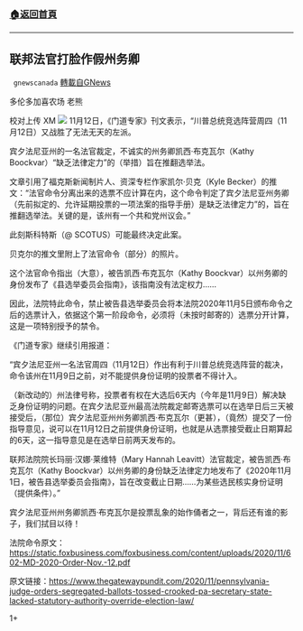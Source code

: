 ###  [:house:返回首頁](https://github.com/ourhimalayas/txt)
---

## 联邦法官打脸作假州务卿
` gnewscanada` [轉載自GNews](https://gnews.org/zh-hans/554551/)

多伦多加喜农场 老熊

校对上传 XM
![]()![](https://gnews-media-offload.s3.amazonaws.com/wp-content/uploads/2020/11/13061602/%E5%9B%BE%E7%89%875-6.jpg)
11月12日，《门道专家》刊文表示，“川普总统竞选阵营周四（11月12日）又战胜了无法无天的左派。

宾夕法尼亚州的一名法官裁定，不诚实的州务卿凯西·布克瓦尔（Kathy Boockvar）“缺乏法律定力”的（举措）旨在推翻选举法。

文章引用了福克斯新闻制片人、资深专栏作家凯尔·贝克（Kyle Becker）的推文：“法官命令分离出来的选票不应计算在内，这个命令判定了宾夕法尼亚州务卿（先前拟定的、允许延期投票的一项法案的指导手册）是缺乏法律定力”的，旨在推翻选举法。关键的是，该州有一个共和党州议会。”

此刻斯科特斯（@ SCOTUS）可能最终决定此案。

贝克尔的推文里附上了法官命令（部分）的照片。

这个法官命令指出（大意），被告凯西·布克瓦尔（Kathy Boockvar）以州务卿的身份发布了《县选举委员会指南》，该指南没有法定权力……

因此，法院特此命令，禁止被告县选举委员会将本法院2020年11月5日颁布命令之后的选票计入，依据这个第一阶段命令，必须将（未按时邮寄的）选票分开计算，这是一项特别授予的禁令。

《门道专家》继续引用报道：

“宾夕法尼亚州一名法官周四（11月12日）作出有利于川普总统竞选阵营的裁决，命令该州在11月9日之前，对不能提供身份证明的投票者不得计入。

（新改动的）州法律号称，投票者有权在大选后6天内（今年是11月9日）解决缺乏身份证明的问题。在宾夕法尼亚州最高法院裁定邮寄选票可以在选举日后三天被接受后，（那位）宾夕法尼亚州州务卿凯西·布克瓦尔（更甚），（竟然）提交了一份指导意见，说可以在11月12日之前提供身份证明，也就是从选票接受截止日期算起的6天，这一指导意见是在选举日前两天发布的。

联邦法院院长玛丽·汉娜·莱维特（Mary Hannah Leavitt）法官裁定，被告凯西·布克瓦尔（Kathy Boockvar）以州务卿的身份缺乏法律定力地发布了《2020年11月1日，被告县选举委员会指南》，旨在改变截止日期……为某些选民核实身份证明（提供条件）。”

宾夕法尼亚州州务卿凯西·布克瓦尔是投票乱象的始作俑者之一，背后还有谁的影子，我们拭目以待！

法院命令原文：https://static.foxbusiness.com/foxbusiness.com/content/uploads/2020/11/602-MD-2020-Order-Nov.-12.pdf

原文链接：https://www.thegatewaypundit.com/2020/11/pennsylvania-judge-orders-segregated-ballots-tossed-crooked-pa-secretary-state-lacked-statutory-authority-override-election-law/

1+
